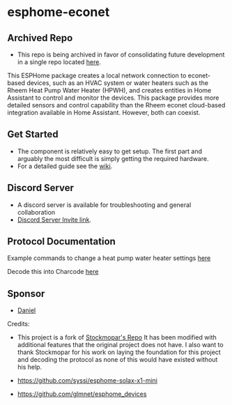 # esphome-econet

## Archived Repo
- This repo is being archived in favor of consolidating future development in a single repo located [here](https://github.com/esphome-econet/esphome-econet).

This ESPHome package creates a local network connection to econet-based devices, such as an HVAC system or water heaters such as the Rheem Heat Pump Water Heater (HPWH), and creates entities in Home Assistant to control and monitor the devices. This package provides more detailed sensors and control capability than the Rheem econet cloud-based integration available in Home Assistant. However, both can coexist.

## Get Started
 - The component is relatively easy to get setup. The first part and arguably the most difficult is simply getting the required hardware.
 - For a detailed guide see the [wiki](https://github.com/Daniel-dev22/esphome-econet/wiki/Get-Started).

## Discord Server
 - A discord server is available for troubleshooting and general collaboration
 - [Discord Server Invite link](https://discord.gg/MtEsC77xRg).

## Protocol Documentation ##

Example commands to change a heat pump water heater settings [here](https://github.com/daniel-dev22/esphome-econet/blob/main/m5atom-rs485-econet.yaml)

Decode this into Charcode [here](https://gchq.github.io/CyberChef/#recipe=From_Charcode('Space',16)Strings('Single%20byte',4,'Alphanumeric%20%2B%20punctuation%20(A)',false,false,false/disabled)&input=MHg4MCwgMHgwMCwgMHgxMiwgMHg4MCwgMHgwMCwgMHg4MCwgMHgwMCwgMHgwMywgMHg0MCwgMHgwMCwgMHgxMiwgMHgwMCwgMHgwMCwgMHgxRiwgMHgwMSwgMHgwMSwgMHgwMCwgMHgwNywgMHgwMCwgMHgwMCwgMHg1NywgMHg0OCwgMHg1NCwgMHg1MiwgMHg1MywgMHg0NSwgMHg1NCwgMHg1MCwgMHg0MiwgMHhGOCwgMHgwMCwgMHgwMCwgMHhFNCwgMHhFRQ)

## Sponsor
- [Daniel](https://www.paypal.com/donate/?business=H2M8JWAA27RDS&currency_code=USD)

Credits:

- This project is a fork of [Stockmopar's Repo](https://github.com/stockmopar/esphome-econet) It has been modified with additional features that the original project does not have. I also want to thank Stockmopar for his work on laying the foundation for this project and decoding the protocol as none of this would have existed without his help.

- https://github.com/syssi/esphome-solax-x1-mini

- https://github.com/glmnet/esphome_devices
